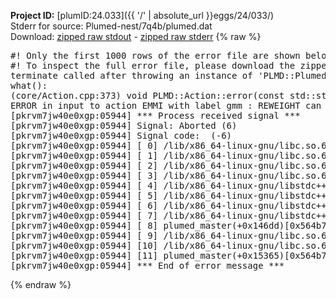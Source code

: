 **Project ID:** [plumID:24.033]({{ '/' | absolute_url }}eggs/24/033/)  
Stderr for source:  Plumed-nest/7q4b/plumed.dat   
Download: [zipped raw stdout](plumed.dat.plumed_master.stdout.txt.zip) - [zipped raw stderr](plumed.dat.plumed_master.stderr.txt.zip) 
{% raw %}
<pre>
#! Only the first 1000 rows of the error file are shown below
#! To inspect the full error file, please download the zipped raw stderr file above
terminate called after throwing an instance of 'PLMD::Plumed::ExceptionError'
what():
(core/Action.cpp:373) void PLMD::Action::error(const std::string&) const
ERROR in input to action EMMI with label gmm : REWEIGHT can only be used in parallel with 2 or more replicas
[pkrvm7jw40e0xgp:05944] *** Process received signal ***
[pkrvm7jw40e0xgp:05944] Signal: Aborted (6)
[pkrvm7jw40e0xgp:05944] Signal code:  (-6)
[pkrvm7jw40e0xgp:05944] [ 0] /lib/x86_64-linux-gnu/libc.so.6(+0x45330)[0x7f0184045330]
[pkrvm7jw40e0xgp:05944] [ 1] /lib/x86_64-linux-gnu/libc.so.6(pthread_kill+0x11c)[0x7f018409eb2c]
[pkrvm7jw40e0xgp:05944] [ 2] /lib/x86_64-linux-gnu/libc.so.6(gsignal+0x1e)[0x7f018404527e]
[pkrvm7jw40e0xgp:05944] [ 3] /lib/x86_64-linux-gnu/libc.so.6(abort+0xdf)[0x7f01840288ff]
[pkrvm7jw40e0xgp:05944] [ 4] /lib/x86_64-linux-gnu/libstdc++.so.6(+0xa5ff5)[0x7f01844a5ff5]
[pkrvm7jw40e0xgp:05944] [ 5] /lib/x86_64-linux-gnu/libstdc++.so.6(+0xbb0da)[0x7f01844bb0da]
[pkrvm7jw40e0xgp:05944] [ 6] /lib/x86_64-linux-gnu/libstdc++.so.6(_ZSt10unexpectedv+0x0)[0x7f01844a5a55]
[pkrvm7jw40e0xgp:05944] [ 7] /lib/x86_64-linux-gnu/libstdc++.so.6(+0xa5a6f)[0x7f01844a5a6f]
[pkrvm7jw40e0xgp:05944] [ 8] plumed_master(+0x146dd)[0x564b728e86dd]
[pkrvm7jw40e0xgp:05944] [ 9] /lib/x86_64-linux-gnu/libc.so.6(+0x2a1ca)[0x7f018402a1ca]
[pkrvm7jw40e0xgp:05944] [10] /lib/x86_64-linux-gnu/libc.so.6(__libc_start_main+0x8b)[0x7f018402a28b]
[pkrvm7jw40e0xgp:05944] [11] plumed_master(+0x15365)[0x564b728e9365]
[pkrvm7jw40e0xgp:05944] *** End of error message ***
</pre>
{% endraw %}
